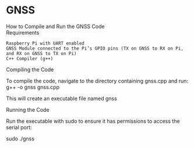 # GNSS

How to Compile and Run the GNSS Code  
Requirements  

    Raspberry Pi with UART enabled  
    GNSS Module connected to the Pi’s GPIO pins (TX on GNSS to RX on Pi, and RX on GNSS to TX on Pi)  
    C++ Compiler (g++)  

Compiling the Code  

To compile the code, navigate to the directory containing gnss.cpp and run:  
g++ -o gnss gnss.cpp  

This will create an executable file named gnss  

Running the Code  

Run the executable with sudo to ensure it has permissions to access the serial port:  

sudo ./gnss  


